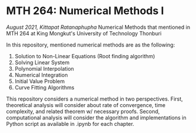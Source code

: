 # MTH 264: Numerical Methods I
*August 2021, Kittapat Ratanaphupha*
Numerical Methods that mentioned in MTH 264 at King Mongkut's University of Technology Thonburi

In this repository, mentioned numerical methods are as the following:
1. Solution to Non-Linear Equations (Root finding algorithm)
2. Solving Linear System
3. Polynomial Interpolation
4. Numerical Integration
5. Initial Value Problem
6. Curve Fitting Algorithms

This repository considers a numerical method in two perspectives. First, theoretical analysis will consider about rate of convergence, time complexity, and related theorem w/ necessary proofs. Second, computational analysis will consider the algorithm and implementations in Python script as available in .ipynb for each chapter.
